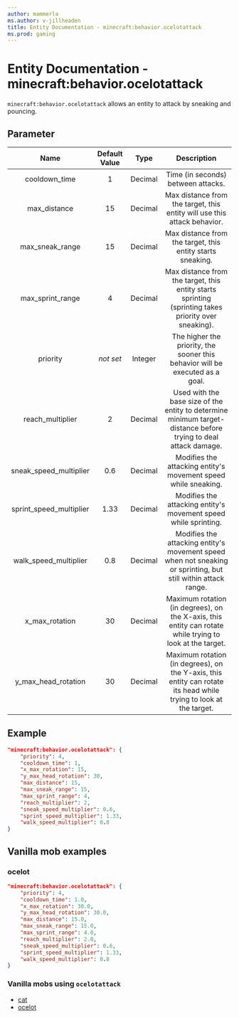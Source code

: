 ```yaml
---
author: mammerla
ms.author: v-jillheaden
title: Entity Documentation - minecraft:behavior.ocelotattack
ms.prod: gaming
---
```


# Entity Documentation - minecraft:behavior.ocelotattack

`minecraft:behavior.ocelotattack` allows an entity to attack by sneaking and pouncing.

## Parameter

| Name| Default Value| Type| Description |
|:-----------:|:-----------:|:-----------:|:-----------:|
| cooldown_time| 1| Decimal| Time (in seconds) between attacks. |
| max_distance| 15| Decimal| Max distance from the target, this entity will use this attack behavior. |
| max_sneak_range| 15| Decimal| Max distance from the target, this entity starts sneaking. |
| max_sprint_range| 4| Decimal| Max distance from the target, this entity starts sprinting (sprinting takes priority over sneaking). |
|priority|*not set*|Integer|The higher the priority, the sooner this behavior will be executed as a goal.|
| reach_multiplier| 2| Decimal| Used with the base size of the entity to determine minimum target-distance before trying to deal attack damage. |
| sneak_speed_multiplier| 0.6| Decimal| Modifies the attacking entity's movement speed while sneaking. |
| sprint_speed_multiplier| 1.33| Decimal| Modifies the attacking entity's movement speed while sprinting. |
| walk_speed_multiplier| 0.8| Decimal| Modifies the attacking entity's movement speed when not sneaking or sprinting, but still within attack range. |
| x_max_rotation| 30| Decimal| Maximum rotation (in degrees), on the X-axis, this entity can rotate while trying to look at the target. |
| y_max_head_rotation| 30| Decimal| Maximum rotation (in degrees), on the Y-axis, this entity can rotate its head while trying to look at the target. |

## Example

```json
"minecraft:behavior.ocelotattack": {
    "priority": 4,
    "cooldown_time": 1,
    "x_max_rotation": 15,
    "y_max_head_rotation": 30,
    "max_distance": 15,
    "max_sneak_range": 15,
    "max_sprint_range": 4,
    "reach_multiplier": 2,
    "sneak_speed_multiplier": 0.6,
    "sprint_speed_multiplier": 1.33,
    "walk_speed_multiplier": 0.8
}
```

## Vanilla mob examples

### ocelot

```json
"minecraft:behavior.ocelotattack": {
    "priority": 4,
    "cooldown_time": 1.0,
    "x_max_rotation": 30.0,
    "y_max_head_rotation": 30.0,
    "max_distance": 15.0,
    "max_sneak_range": 15.0,
    "max_sprint_range": 4.0,
    "reach_multiplier": 2.0,
    "sneak_speed_multiplier": 0.6,
    "sprint_speed_multiplier": 1.33,
    "walk_speed_multiplier": 0.8
}
```

### Vanilla mobs using `ocelotattack`

- [cat](../../../../Source/VanillaBehaviorPack_Snippets/entities/cat.md)
- [ocelot](../../../../Source/VanillaBehaviorPack_Snippets/entities/ocelot.md)
